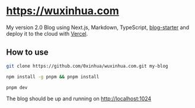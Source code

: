 # https://wuxinhua.com

My version 2.0 Blog using Next.js, Markdown, TypeScript, [blog-starter](https://github.com/vercel/next.js/tree/canary/examples/blog-starter) and deploy it to the cloud with [Vercel](https://vercel.com/).

## How to use

```bash
git clone https://github.com/0xinhua/wuxinhua.com.git my-blog
```

```bash
npm install -g pnpm && pnpm install
```

```bash
pnpm dev
```

The blog should be up and running on [http://localhost:1024](http://localhost:1024)
